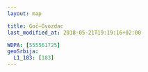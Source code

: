 ```yaml
---
layout: map

title: Goč–Gvozdac
last_modified_at: 2018-05-21T19:19:16+02:00

WDPA: [555561725]
geoSrbija:
  L1_183: [183]
---
```


